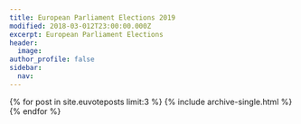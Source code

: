 ```yaml
---
title: European Parliament Elections 2019
modified: 2018-03-012T23:00:00.000Z
excerpt: European Parliament Elections
header:
  image:
author_profile: false
sidebar:
  nav:
---
```

{% for post in site.euvoteposts limit:3 %}
  {% include archive-single.html %}
{% endfor %}
